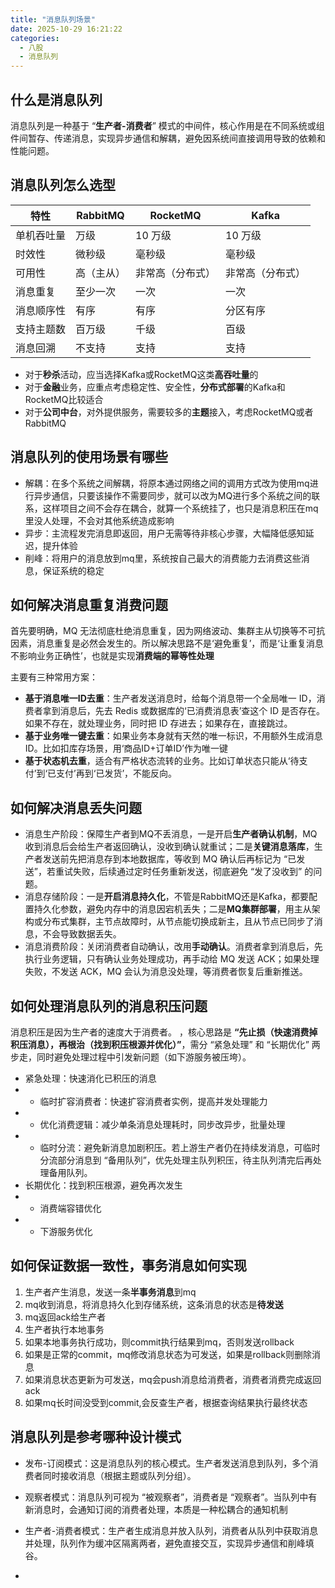 ```yaml
---
title: "消息队列场景"  
date: 2025-10-29 16:21:22
categories: 
  - 八股
  - 消息队列 
---
```

## 什么是消息队列

消息队列是一种基于 “**生产者-消费者**” 模式的中间件，核心作用是在不同系统或组件间暂存、传递消息，实现异步通信和解耦，避免因系统间直接调用导致的依赖和性能问题。

## 消息队列怎么选型

| **特性**       | **RabbitMQ** | **RocketMQ**       | **Kafka**           |
|----------------|--------------|--------------------|---------------------|
| 单机吞吐量     | 万级         | 10 万级            | 10 万级             |
| 时效性         | 微秒级       | 毫秒级             | 毫秒级              |
| 可用性         | 高（主从）   | 非常高（分布式）   | 非常高（分布式）    |
| 消息重复       | 至少一次     | 一次  | 一次    |
| 消息顺序性     | 有序         | 有序               | 分区有序            |
| 支持主题数     | 百万级       | 千级               | 百级 |
| 消息回溯       | 不支持       | 支持 | 支持 |

* 对于**秒杀**活动，应当选择Kafka或RocketMQ这类**高吞吐量**的
* 对于**金融**业务，应重点考虑稳定性、安全性，**分布式部署**的Kafka和RocketMQ比较适合
* 对于**公司中台**，对外提供服务，需要较多的**主题**接入，考虑RocketMQ或者RabbitMQ

## 消息队列的使用场景有哪些

* 解耦：在多个系统之间解耦，将原本通过网络之间的调用方式改为使用mq进行异步通信，只要该操作不需要同步，就可以改为MQ进行多个系统之间的联系，这样项目之间不会存在耦合，就算一个系统挂了，也只是消息积压在mq里没人处理，不会对其他系统造成影响
* 异步：主流程发完消息即返回，用户无需等待非核心步骤，大幅降低感知延迟，提升体验
* 削峰：将用户的消息放到mq里，系统按自己最大的消费能力去消费这些消息，保证系统的稳定

## 如何解决消息重复消费问题

首先要明确，MQ 无法彻底杜绝消息重复，因为网络波动、集群主从切换等不可抗因素，消息重复是必然会发生的。所以解决思路不是‘避免重复’，而是‘让重复消息不影响业务正确性’，也就是实现**消费端的幂等性处理**

主要有三种常用方案：

* **基于消息唯一ID去重**：生产者发送消息时，给每个消息带一个全局唯一 ID，消费者拿到消息后，先去 Redis 或数据库的‘已消费消息表’查这个 ID 是否存在。如果不存在，就处理业务，同时把 ID 存进去；如果存在，直接跳过。
* **基于业务唯一键去重**：如果业务本身就有天然的唯一标识，不用额外生成消息ID。比如扣库存场景，用‘商品ID+订单ID’作为唯一键
* **基于状态机去重**，适合有严格状态流转的业务。比如订单状态只能从‘待支付’到‘已支付’再到‘已发货’，不能反向。

## 如何解决消息丢失问题

* 消息生产阶段：保障生产者到MQ不丢消息，一是开启**生产者确认机制**，MQ 收到消息后会给生产者返回确认，没收到确认就重试；二是**关键消息落库**，生产者发送前先把消息存到本地数据库，等收到 MQ 确认后再标记为 “已发送”，若重试失败，后续通过定时任务重新发送，彻底避免 “发了没收到” 的问题。
* 消息存储阶段：一是**开启消息持久化**，不管是RabbitMQ还是Kafka，都要配置持久化参数，避免内存中的消息因宕机丢失；二是**MQ集群部署**，用主从架构或分布式集群，主节点故障时，从节点能切换成新主，且从节点已同步了消息，不会导致数据丢失。
* 消息消费阶段：关闭消费者自动确认，改用**手动确认**。消费者拿到消息后，先执行业务逻辑，只有确认业务处理成功，再手动给 MQ 发送 ACK；如果处理失败，不发送 ACK，MQ 会认为消息没处理，等消费者恢复后重新推送。

## 如何处理消息队列的消息积压问题

消息积压是因为生产者的速度大于消费者。
，核心思路是 **“先止损（快速消费掉积压消息），再根治（找到积压根源并优化）”**，需分 “紧急处理” 和 “长期优化” 两步走，同时避免处理过程中引发新问题（如下游服务被压垮）。

* 紧急处理：快速消化已积压的消息
* * 临时扩容消费者：快速扩容消费者实例，提高并发处理能力
* * 优化消费逻辑：减少单条消息处理耗时，同步改异步，批量处理
* * 临时分流：避免新消息加剧积压。若上游生产者仍在持续发消息，可临时分流部分消息到 “备用队列”，优先处理主队列积压，待主队列清完后再处理备用队列。
* 长期优化：找到积压根源，避免再次发生
* * 消费端容错优化
* * 下游服务优化

## 如何保证数据一致性，事务消息如何实现

1. 生产者产生消息，发送一条**半事务消息**到mq
2. mq收到消息，将消息持久化到存储系统，这条消息的状态是**待发送**
3. mq返回ack给生产者
4. 生产者执行本地事务
5. 如果本地事务执行成功，则commit执行结果到mq，否则发送rollback
6. 如果是正常的commit，mq修改消息状态为可发送，如果是rollback则删除消息
7. 如果消息状态更新为可发送，mq会push消息给消费者，消费者消费完成返回ack
8. 如果mq长时间没受到commit,会反查生产者，根据查询结果执行最终状态

## 消息队列是参考哪种设计模式

* 发布-订阅模式：这是消息队列的核心模式。生产者发送消息到队列，多个消费者同时接收消息（根据主题或队列分组）。
* 观察者模式：消息队列可视为 “被观察者”，消费者是 “观察者”。当队列中有新消息时，会通知订阅的消费者处理，本质是一种松耦合的通知机制
* 生产者-消费者模式：生产者生成消息并放入队列，消费者从队列中获取消息并处理，队列作为缓冲区隔离两者，避免直接交互，实现异步通信和削峰填谷。

* 